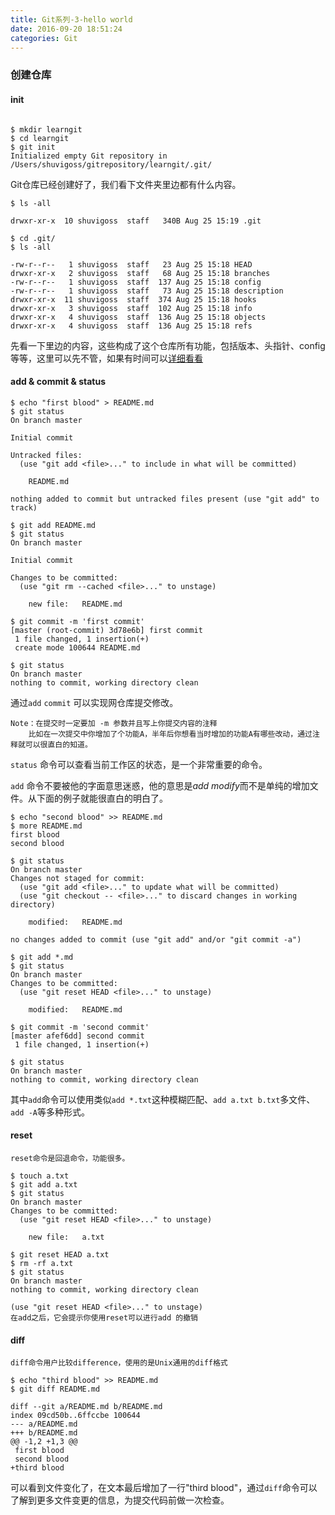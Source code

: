```yaml
---
title: Git系列-3-hello world
date: 2016-09-20 18:51:24
categories: Git
---
```

### 创建仓库

#### init
```

$ mkdir learngit
$ cd learngit
$ git init
Initialized empty Git repository in /Users/shuvigoss/gitrepository/learngit/.git/

```

Git仓库已经创建好了，我们看下文件夹里边都有什么内容。
<!--more-->
```
$ ls -all

drwxr-xr-x  10 shuvigoss  staff   340B Aug 25 15:19 .git

$ cd .git/
$ ls -all

-rw-r--r--   1 shuvigoss  staff   23 Aug 25 15:18 HEAD
drwxr-xr-x   2 shuvigoss  staff   68 Aug 25 15:18 branches
-rw-r--r--   1 shuvigoss  staff  137 Aug 25 15:18 config
-rw-r--r--   1 shuvigoss  staff   73 Aug 25 15:18 description
drwxr-xr-x  11 shuvigoss  staff  374 Aug 25 15:18 hooks
drwxr-xr-x   3 shuvigoss  staff  102 Aug 25 15:18 info
drwxr-xr-x   4 shuvigoss  staff  136 Aug 25 15:18 objects
drwxr-xr-x   4 shuvigoss  staff  136 Aug 25 15:18 refs
```

先看一下里边的内容，这些构成了这个仓库所有功能，包括版本、头指针、config等等，这里可以先不管，如果有时间可以[详细看看](http://blog.jobbole.com/98634/)

#### add & commit & status
```
$ echo "first blood" > README.md
$ git status
On branch master

Initial commit

Untracked files:
  (use "git add <file>..." to include in what will be committed)

    README.md

nothing added to commit but untracked files present (use "git add" to track)
```
```
$ git add README.md
$ git status
On branch master

Initial commit

Changes to be committed:
  (use "git rm --cached <file>..." to unstage)

    new file:   README.md
```
```
$ git commit -m 'first commit'
[master (root-commit) 3d78e6b] first commit
 1 file changed, 1 insertion(+)
 create mode 100644 README.md

$ git status
On branch master
nothing to commit, working directory clean
```


通过`add` `commit` 可以实现网仓库提交修改。

    Note：在提交时一定要加 -m 参数并且写上你提交内容的注释
        比如在一次提交中你增加了个功能A，半年后你想看当时增加的功能A有哪些改动，通过注释就可以很直白的知道。


`status` 命令可以查看当前工作区的状态，是一个非常重要的命令。

`add` 命令不要被他的字面意思迷惑，他的意思是*add modify*而不是单纯的增加文件。从下面的例子就能很直白的明白了。

```
$ echo "second blood" >> README.md
$ more README.md
first blood
second blood

$ git status
On branch master
Changes not staged for commit:
  (use "git add <file>..." to update what will be committed)
  (use "git checkout -- <file>..." to discard changes in working directory)

    modified:   README.md

no changes added to commit (use "git add" and/or "git commit -a")

$ git add *.md 
$ git status
On branch master
Changes to be committed:
  (use "git reset HEAD <file>..." to unstage)

    modified:   README.md

$ git commit -m 'second commit'
[master afef6dd] second commit
 1 file changed, 1 insertion(+)

$ git status
On branch master
nothing to commit, working directory clean
```

其中`add`命令可以使用类似`add *.txt`这种模糊匹配、`add a.txt b.txt`多文件、`add -A`等多种形式。

#### reset
    reset命令是回退命令，功能很多。

```
$ touch a.txt
$ git add a.txt
$ git status
On branch master
Changes to be committed:
  (use "git reset HEAD <file>..." to unstage)

    new file:   a.txt

$ git reset HEAD a.txt
$ rm -rf a.txt
$ git status
On branch master
nothing to commit, working directory clean
```


    (use "git reset HEAD <file>..." to unstage) 
    在add之后，它会提示你使用reset可以进行add 的撤销

#### diff
    diff命令用户比较difference，使用的是Unix通用的diff格式

```
$ echo "third blood" >> README.md
$ git diff README.md
```
```
diff --git a/README.md b/README.md
index 09cd50b..6ffccbe 100644
--- a/README.md
+++ b/README.md
@@ -1,2 +1,3 @@
 first blood
 second blood
+third blood
```

可以看到文件变化了，在文本最后增加了一行"third blood"，通过`diff`命令可以了解到更多文件变更的信息，为提交代码前做一次检查。



